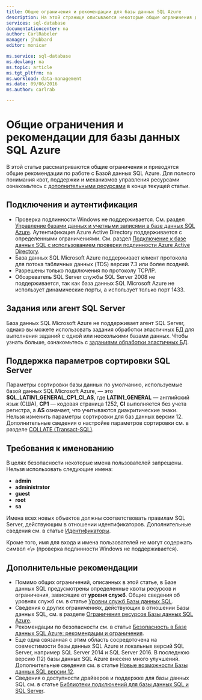 ```yaml
---
title: Общие ограничения и рекомендации для базы данных SQL Azure
description: На этой странице описываются некоторые общие ограничения для базы данных SQL Azure, а также области взаимодействия и поддержки.
services: sql-database
documentationcenter: na
author: CarlRabeler
manager: jhubbard
editor: monicar

ms.service: sql-database
ms.devlang: na
ms.topic: article
ms.tgt_pltfrm: na
ms.workload: data-management
ms.date: 09/06/2016
ms.author: carlrab

---
```

# Общие ограничения и рекомендации для базы данных SQL Azure
В этой статье рассматриваются общие ограничения и приводятся общие рекомендации по работе с Базой данных SQL Azure. Для полного понимания квот, поддержки и механизмов управления ресурсами ознакомьтесь с [дополнительными ресурсами](#additional-guidelines) в конце текущей статьи.

## Подключения и аутентификация
* Проверка подлинности Windows не поддерживается. См. раздел [Управление базами данных и учетными записями в базе данных SQL Azure](sql-database-manage-logins.md). Аутентификация Azure Active Directory поддерживается с определенными ограничениями. См. раздел [Подключение к базе данных SQL с использованием проверки подлинности Azure Active Directory](sql-database-aad-authentication.md).
* База данных SQL Microsoft Azure поддерживает клиент протокола для потока табличных данных (TDS) версии 7.3 или более поздней.
* Разрешены только подключения по протоколу TCP/IP.
* Обозреватель SQL Server службы SQL Server 2008 не поддерживается, так как база данных SQL Microsoft Azure не использует динамические порты, а использует только порт 1433.

## Задания или агент SQL Server
База данных SQL Microsoft Azure не поддерживает агент SQL Server, однако вы можете использовать задания обработки эластичных БД для выполнения заданий с одной или несколькими базами данных. Чтобы узнать больше, ознакомьтесь с [заданиями обработки эластичных БД](sql-database-elastic-jobs-overview.md).

## Поддержка параметров сортировки SQL Server
Параметры сортировки базы данных по умолчанию, используемые базой данных SQL Microsoft Azure, — это **SQL\_LATIN1\_GENERAL\_CP1\_CI\_AS**, где **LATIN1\_GENERAL** — английский язык (США), **CP1** — кодовая страница 1252, **CI** выполняется без учета регистра, а **AS** означает, что учитываются диакритические знаки. Нельзя изменить параметры сортировки для баз данных версии 12. Дополнительные сведения о настройке параметров сортировки см. в разделе [COLLATE (Transact-SQL)](https://msdn.microsoft.com/library/ms184391.aspx).

## Требования к именованию
В целях безопасности некоторые имена пользователей запрещены. Нельзя использовать следующие имена:

* **admin**
* **administrator**
* **guest**
* **root**
* **sa**

Имена всех новых объектов должны соответствовать правилам SQL Server, действующим в отношении идентификаторов. Дополнительные сведения см. в статье [Идентификаторы](https://msdn.microsoft.com/library/ms175874.aspx).

Кроме того, имя для входа и имена пользователей не могут содержать символ «\\» (проверка подлинности Windows не поддерживается).

## Дополнительные рекомендации
* Помимо общих ограничений, описанных в этой статье, в Базе данных SQL предусмотрены определенные квоты ресурсов и ограничения, зависящие от **уровня служб**. Общие сведения об уровнях служб см. в статье [Уровни служб Базы данных SQL](sql-database-service-tiers.md).
* Сведения о других ограничениях, действующих в отношении Базы данных SQL, см. в разделе [Ограничения ресурсов Базы данных SQL Azure](sql-database-resource-limits.md).
* Рекомендации по безопасности см. в статье [Безопасность в Базе данных SQL Azure: рекомендации и ограничения](sql-database-security-guidelines.md).
* Еще одна связанная с этим область сосредоточена на совместимости базы данных SQL Azure и локальных версий SQL Server, например SQL Server 2014 и SQL Server 2016. В последнюю версию (12) базы данных SQL Azure внесено много улучшений. Дополнительные сведения см. в статье [Новые возможности Базы данных SQL версии 12](sql-database-v12-whats-new.md).
* Сведения о доступности драйверов и поддержке для базы данных SQL см. в статье [Библиотеки подключений для базы данных SQL и SQL Server](sql-database-libraries.md).

<!---HONumber=AcomDC_0907_2016-->